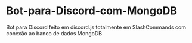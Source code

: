 # Bot-para-Discord-com-MongoDB
Bot para Discord feito em discord.js totalmente em SlashCommands com conexão ao banco de dados MongoDB
